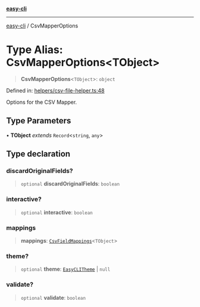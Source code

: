 [**easy-cli**](../README.md)

***

[easy-cli](../globals.md) / CsvMapperOptions

# Type Alias: CsvMapperOptions\<TObject\>

> **CsvMapperOptions**\<`TObject`\>: `object`

Defined in: [helpers/csv-file-helper.ts:48](https://github.com/patrickeaton/easy-cli/blob/273fbeda7c9fba29e0eebd0183c0f5c4b12461f3/src/helpers/csv-file-helper.ts#L48)

Options for the CSV Mapper.

## Type Parameters

• **TObject** *extends* `Record`\<`string`, `any`\>

## Type declaration

### discardOriginalFields?

> `optional` **discardOriginalFields**: `boolean`

### interactive?

> `optional` **interactive**: `boolean`

### mappings

> **mappings**: [`CsvFieldMappings`](CsvFieldMappings.md)\<`TObject`\>

### theme?

> `optional` **theme**: [`EasyCLITheme`](../classes/EasyCLITheme.md) \| `null`

### validate?

> `optional` **validate**: `boolean`
